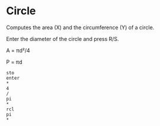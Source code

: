 # Circle

Computes the area (X) and the circumference (Y) of a circle.

Enter the diameter of the circle and press R/S.

A = πd²/4

P = πd

```
sto
enter
*
4
/
pi
*
rcl
pi
*
```